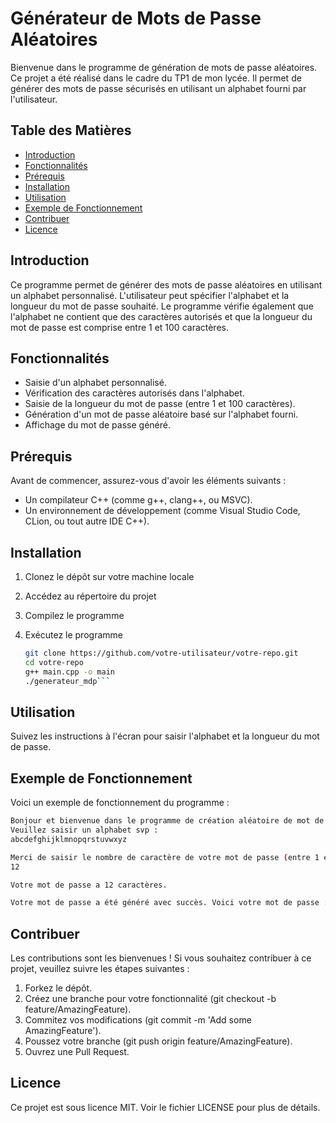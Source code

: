 # Générateur de Mots de Passe Aléatoires

Bienvenue dans le programme de génération de mots de passe aléatoires. Ce projet a été réalisé dans le cadre du TP1 de mon lycée. Il permet de générer des mots de passe sécurisés en utilisant un alphabet fourni par l'utilisateur.

## Table des Matières

- [Introduction](#introduction)
- [Fonctionnalités](#fonctionnalités)
- [Prérequis](#prérequis)
- [Installation](#installation)
- [Utilisation](#utilisation)
- [Exemple de Fonctionnement](#exemple-de-fonctionnement)
- [Contribuer](#contribuer)
- [Licence](#licence)

## Introduction

Ce programme permet de générer des mots de passe aléatoires en utilisant un alphabet personnalisé. L'utilisateur peut spécifier l'alphabet et la longueur du mot de passe souhaité. Le programme vérifie également que l'alphabet ne contient que des caractères autorisés et que la longueur du mot de passe est comprise entre 1 et 100 caractères.

## Fonctionnalités

- Saisie d'un alphabet personnalisé.
- Vérification des caractères autorisés dans l'alphabet.
- Saisie de la longueur du mot de passe (entre 1 et 100 caractères).
- Génération d'un mot de passe aléatoire basé sur l'alphabet fourni.
- Affichage du mot de passe généré.

## Prérequis

Avant de commencer, assurez-vous d'avoir les éléments suivants :

- Un compilateur C++ (comme g++, clang++, ou MSVC).
- Un environnement de développement (comme Visual Studio Code, CLion, ou tout autre IDE C++).

## Installation

1. Clonez le dépôt sur votre machine locale
2. Accédez au répertoire du projet
3. Compilez le programme
4. Exécutez le programme


   ```sh
   git clone https://github.com/votre-utilisateur/votre-repo.git
   cd votre-repo
   g++ main.cpp -o main
   ./generateur_mdp```

## Utilisation

Suivez les instructions à l'écran pour saisir l'alphabet et la longueur du mot de passe.

## Exemple de Fonctionnement

Voici un exemple de fonctionnement du programme :

```sh
Bonjour et bienvenue dans le programme de création aléatoire de mot de passe.
Veuillez saisir un alphabet svp :
abcdefghijklmnopqrstuvwxyz

Merci de saisir le nombre de caractère de votre mot de passe (entre 1 et 100) :
12

Votre mot de passe a 12 caractères.

Votre mot de passe a été généré avec succès. Voici votre mot de passe : kdjf93kdjfk
```

## Contribuer

Les contributions sont les bienvenues ! Si vous souhaitez contribuer à ce projet, veuillez suivre les étapes suivantes :

1. Forkez le dépôt.
2. Créez une branche pour votre fonctionnalité (git checkout -b feature/AmazingFeature).
3. Commitez vos modifications (git commit -m 'Add some AmazingFeature').
4. Poussez votre branche (git push origin feature/AmazingFeature).
5. Ouvrez une Pull Request.

## Licence
Ce projet est sous licence MIT. Voir le fichier LICENSE pour plus de détails.  
